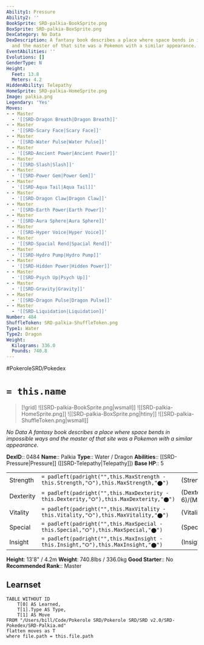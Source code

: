 ```yaml
---
Ability1: Pressure
Ability2: ''
BookSprite: SRD-palkia-BookSprite.png
BoxSprite: SRD-palkia-BoxSprite.png
DexCategory: No Data
DexDescription: A fantasy book describes a place where space bends in impossible ways
  and the master of that site was a Pokemon with a similar appearance.
EventAbilities: ''
Evolutions: []
GenderType: N
Height:
  Feet: 13.8
  Meters: 4.2
HiddenAbility: Telepathy
HomeSprite: SRD-palkia-HomeSprite.png
Image: palkia.png
Legendary: 'Yes'
Moves:
- - Master
  - '[[SRD-Dragon Breath|Dragon Breath]]'
- - Master
  - '[[SRD-Scary Face|Scary Face]]'
- - Master
  - '[[SRD-Water Pulse|Water Pulse]]'
- - Master
  - '[[SRD-Ancient Power|Ancient Power]]'
- - Master
  - '[[SRD-Slash|Slash]]'
- - Master
  - '[[SRD-Power Gem|Power Gem]]'
- - Master
  - '[[SRD-Aqua Tail|Aqua Tail]]'
- - Master
  - '[[SRD-Dragon Claw|Dragon Claw]]'
- - Master
  - '[[SRD-Earth Power|Earth Power]]'
- - Master
  - '[[SRD-Aura Sphere|Aura Sphere]]'
- - Master
  - '[[SRD-Hyper Voice|Hyper Voice]]'
- - Master
  - '[[SRD-Spacial Rend|Spacial Rend]]'
- - Master
  - '[[SRD-Hydro Pump|Hydro Pump]]'
- - Master
  - '[[SRD-Hidden Power|Hidden Power]]'
- - Master
  - '[[SRD-Psych Up|Psych Up]]'
- - Master
  - '[[SRD-Gravity|Gravity]]'
- - Master
  - '[[SRD-Dragon Pulse|Dragon Pulse]]'
- - Master
  - '[[SRD-Liquidation|Liquidation]]'
Number: 484
ShuffleToken: SRD-palkia-ShuffleToken.png
Type1: Water
Type2: Dragon
Weight:
  Kilograms: 336.0
  Pounds: 740.8
---
```


#PokeroleSRD/Pokedex

# `= this.name`

> [!grid]
> ![[SRD-palkia-BookSprite.png|wsmall]]
> ![[SRD-palkia-HomeSprite.png]]
> ![[SRD-palkia-BoxSprite.png|htiny]]
> ![[SRD-palkia-ShuffleToken.png|wsmall]]


*No Data*
*A fantasy book describes a place where space bends in impossible ways and the master of that site was a Pokemon with a similar appearance.*

**DexID**:: 0484
**Name**:: Palkia
**Type**:: Water / Dragon
**Abilities**:: [[SRD-Pressure|Pressure]] ([[SRD-Telepathy|Telepathy]])
**Base HP**:: 5

|           |                                                                                        |                                          |
| --------- | -------------------------------------------------------------------------------------- | ---------------------------------------- |
| Strength  | `= padleft(padright("",this.MaxStrength - this.Strength,"⭘"),this.MaxStrength,"⬤")`    | (Strength::7)/(MaxStrength::7)   |
| Dexterity | `= padleft(padright("",this.MaxDexterity - this.Dexterity,"⭘"),this.MaxDexterity,"⬤")` | (Dexterity:: 6)/(MaxDexterity::6) |
| Vitality  | `= padleft(padright("",this.MaxVitality - this.Vitality,"⭘"),this.MaxVitality,"⬤")`    | (Vitality::6)/(MaxVitality::6)   |
| Special   | `= padleft(padright("",this.MaxSpecial - this.Special,"⭘"),this.MaxSpecial,"⬤")`       | (Special::8)/(MaxSpecial::8)     |
| Insight   | `= padleft(padright("",this.MaxInsight - this.Insight,"⭘"),this.MaxInsight,"⬤")`       | (Insight::7)/(MaxInsight::7)     |

**Height**: 13'8" / 4.2m
**Weight**: 740.8lbs / 336.0kg
**Good Starter**:: No
**Recommended Rank**:: Master

## Learnset

```dataview
TABLE WITHOUT ID
    T[0] AS Learned,
    T[1].Type AS Type,
    T[1] AS Move
FROM "/Users/bill/Code/Pokerole SRD/Pokerole SRD/SRD v2.0/SRD-Pokedex/SRD-Palkia.md"
flatten moves as T
where file.path = this.file.path
```
